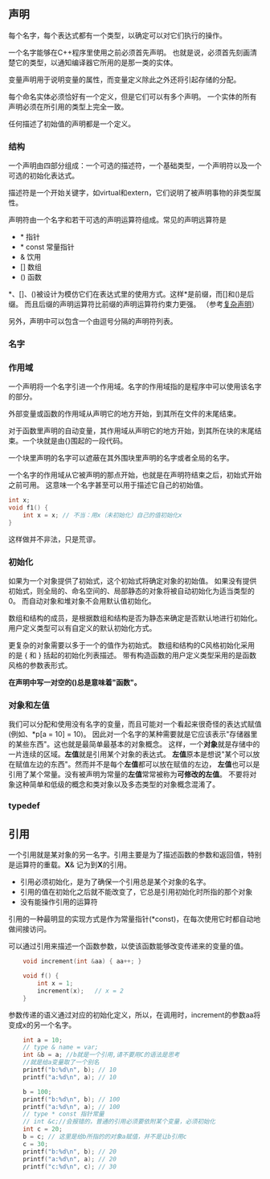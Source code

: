 ## 声明

每个名字，每个表达式都有一个类型，以确定可以对它们执行的操作。

一个名字能够在C++程序里使用之前必须首先声明。
也就是说，必须首先刻画清楚它的类型，以通知编译器它所用的是那一类的实体。

变量声明用于说明变量的属性，而变量定义除此之外还将引起存储的分配。

每个命名实体必须恰好有一个定义，但是它们可以有多个声明。
一个实体的所有声明必须在所引用的类型上完全一致。

任何描述了初始值的声明都是一个定义。

### 结构

一个声明由四部分组成：一个可选的描述符，一个基础类型，一个声明符以及一个可选的初始化表达式。

描述符是一个开始关键字，如virtual和extern，它们说明了被声明事物的非类型属性。

声明符由一个名字和若干可选的声明运算符组成。常见的声明远算符是

- \*        指针
- \* const  常量指针
- &         饮用
- []        数组
- ()        函数

\*、[]、()被设计为模仿它们在表达式里的使用方式。这样\*是前缀，而[]和()是后缀。
而且后缀的声明运算符比前缀的声明运算符约束力更强。
（参考[复杂声明](https://github.com/donfyy/Android/blob/master/ndk/c.md#%E4%BE%8B1%E5%A4%8D%E6%9D%82%E5%A3%B0%E6%98%8E)）

另外，声明中可以包含一个由逗号分隔的声明符列表。

### 名字

### 作用域

一个声明将一个名字引进一个作用域。名字的作用域指的是程序中可以使用该名字的部分。

外部变量或函数的作用域从声明它的地方开始，到其所在文件的末尾结束。

对于函数里声明的自动变量，其作用域从声明它的地方开始，到其所在块的末尾结束。一个块就是由{}围起的一段代码。

一个块里声明的名字可以遮蔽在其外围块里声明的名字或者全局的名字。

一个名字的作用域从它被声明的那点开始，也就是在声明符结束之后，初始式开始之前可用。
这意味一个名字甚至可以用于描述它自己的初始值。

```c++
int x;
void f1() {
    int x = x; // 不当：用x（未初始化）自己的值初始化x
}
```

这样做并不非法，只是荒谬。

### 初始化

如果为一个对象提供了初始式，这个初始式将确定对象的初始值。
如果没有提供初始式，则全局的、命名空间的、局部静态的对象将被自动初始化为适当类型的0。
而自动对象和堆对象不会用默认值初始化。

数组和结构的成员，是根据数组和结构是否为静态来确定是否默认地进行初始化。
用户定义类型可以有自定义的默认初始化方式。

更复杂的对象需要以多于一个的值作为初始式。
数组和结构的C风格初始化采用的是 { 和 } 括起的初始化列表描述。
带有构造函数的用户定义类型采用的是函数风格的参数表形式。

**在声明中写一对空的()总是意味着"函数"。**

### 对象和左值

我们可以分配和使用没有名字的变量，而且可能对一个看起来很奇怪的表达式赋值(例如、\*p\[a = 10\] = 10)。
因此对一个名字的某种需要就是它应该表示"存储器里的某些东西"。这也就是最简单最基本的对象概念。
这样，一个**对象**就是存储中的一片连续的区域。**左值**就是引用某个对象的表达式。
**左值**原本是想说"某个可以放在赋值左边的东西"。然而并不是每个**左值**都可以放在赋值的左边，
**左值**也可以是引用了某个常量。没有被声明为常量的**左值**常常被称为**可修改的左值**。
不要将对象这种简单和低级的概念和类对象以及多态类型的对象概念混淆了。

### typedef



## 引用

一个引用就是某对象的另一名字。引用主要是为了描述函数的参数和返回值，特别是运算符的重载。**X**& 记为到**X**的引用。

- 引用必须初始化，是为了确保一个引用总是某个对象的名字。
- 引用的值在初始化之后就不能改变了，它总是引用初始化时所指的那个对象
- 没有能操作引用的运算符

引用的一种最明显的实现方式是作为常量指针(*const)，在每次使用它时都自动地做间接访问。

可以通过引用来描述一个函数参数，以使该函数能够改变传递来的变量的值。

```c++
	void increment(int &aa) { aa++; }

	void f() {
      	int x = 1;
      	increment(x);	// x = 2
    }
```

参数传递的语义通过对应的初始化定义，所以，在调用时，increment的参数aa将变成x的另一个名字。

```c++
    int a = 10;
    // type & name = var;
    int &b = a; //b就是一个引用,请不要用C的语法是思考
    //就是给a变量取了一个别名
    printf("b:%d\n", b); // 10
    printf("a:%d\n", a); // 10

    b = 100;
    printf("b:%d\n", b); // 100
    printf("a:%d\n", a); // 100
    // type * const 指针常量
    // int &c;//会报错的，普通的引用必须要依附某个变量，必须初始化
    int c = 20;
    b = c; // 这里是给b所指的的对象a赋值，并不是让b引用c
    c = 30;
    printf("b:%d\n", b); // 20
    printf("a:%d\n", a); // 20
    printf("c:%d\n", c); // 30
```

